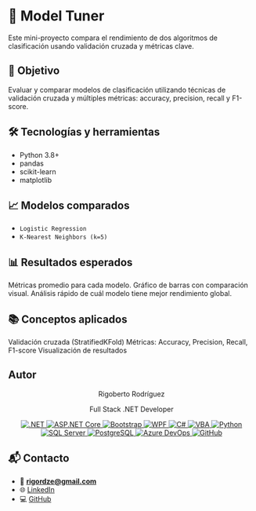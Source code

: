 # 🧠 Model Tuner

Este mini-proyecto compara el rendimiento de dos algoritmos de clasificación usando validación cruzada y métricas clave.

## 📌 Objetivo

Evaluar y comparar modelos de clasificación utilizando técnicas de validación cruzada y múltiples métricas: accuracy, precision, recall y F1-score.

## 🛠️ Tecnologías y herramientas

- Python 3.8+
- pandas
- scikit-learn
- matplotlib

## 📈 Modelos comparados

- `Logistic Regression`
- `K-Nearest Neighbors (k=5)`

## 📊 Resultados esperados

Métricas promedio para cada modelo.
Gráfico de barras con comparación visual.
Análisis rápido de cuál modelo tiene mejor rendimiento global.

## 📚 Conceptos aplicados

Validación cruzada (StratifiedKFold)
Métricas: Accuracy, Precision, Recall, F1-score
Visualización de resultados


## Autor
<p align="center">
Rigoberto Rodríguez 
</p>
<p align="center">
Full Stack .NET Developer 
</p>

<p align="center">
  <a href="https://dotnet.microsoft.com/" target="_blank">
    <img alt=".NET" src="https://img.shields.io/badge/.NET-512BD4?style=for-the-badge&logo=.net&logoColor=white" />
  </a>
  <a href="https://dotnet.microsoft.com/apps/aspnet" target="_blank">
    <img alt="ASP.NET Core" src="https://img.shields.io/badge/ASP.NET_Core-512BD4?style=for-the-badge&logo=dotnet&logoColor=white" />
  </a>
  <a href="https://getbootstrap.com/" target="_blank">
    <img alt="Bootstrap" src="https://img.shields.io/badge/Bootstrap-563D7C?style=for-the-badge&logo=bootstrap&logoColor=white" />
  </a>
  <a href="https://learn.microsoft.com/en-us/dotnet/desktop/wpf/" target="_blank">
    <img alt="WPF" src="https://img.shields.io/badge/WPF-512BD4?style=for-the-badge&logo=windows&logoColor=white" />
  </a>
  <a href="https://learn.microsoft.com/en-us/dotnet/csharp/" target="_blank">
    <img alt="C#" src="https://img.shields.io/badge/C%23-239120?style=for-the-badge&logo=csharp&logoColor=white" />
  </a>
  <a href="https://docs.microsoft.com/en-us/office/vba/api/overview/excel" target="_blank">
    <img alt="VBA" src="https://img.shields.io/badge/VBA-1E77B0?style=for-the-badge&logo=microsoft-excel&logoColor=white" />
  </a>
  <a href="https://www.python.org/" target="_blank">
    <img alt="Python" src="https://img.shields.io/badge/Python-3776AB?style=for-the-badge&logo=python&logoColor=white" />
  </a>
  <a href="https://www.microsoft.com/en-us/sql-server" target="_blank">
    <img alt="SQL Server" src="https://img.shields.io/badge/SQL_Server-D92F2F?style=for-the-badge&logo=microsoft-sql-server&logoColor=white" />
  </a>
  <a href="https://www.postgresql.org/" target="_blank">
    <img alt="PostgreSQL" src="https://img.shields.io/badge/PostgreSQL-316192?style=for-the-badge&logo=postgresql&logoColor=white" />
  </a>
  <a href="https://azure.microsoft.com/services/devops/" target="_blank">
    <img alt="Azure DevOps" src="https://img.shields.io/badge/Azure_DevOps-0078D7?style=for-the-badge&logo=azure-devops&logoColor=white" />
  </a>
  <a href="https://github.com/" target="_blank">
    <img alt="GitHub" src="https://img.shields.io/badge/GitHub-181717?style=for-the-badge&logo=github&logoColor=white" />
  </a>
</p>

## 📬 Contacto

- 📧 **rigordze@gmail.com**
- 🌐 [LinkedIn](https://www.linkedin.com/in/rigoberto-rodriguez-dev/)
- 💻 [GitHub](https://github.com/rigordze-stack/rigordze-stack)

